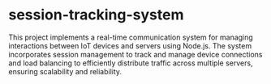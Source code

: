 # session-tracking-system

This project implements a real-time communication system for managing interactions between IoT devices and servers using Node.js. The system incorporates session management to track and manage device connections and load balancing to efficiently distribute traffic across multiple servers, ensuring scalability and reliability.
